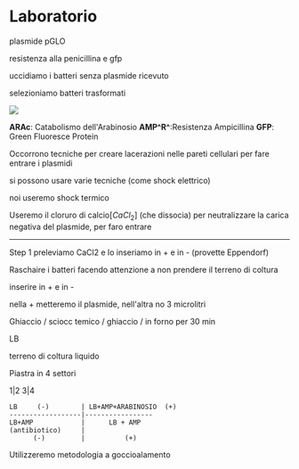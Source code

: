# Laboratorio

plasmide pGLO

resistenza alla penicillina e gfp

uccidiamo i batteri senza plasmide ricevuto

selezioniamo batteri trasformati

![](https://i.imgur.com/jjYCS12.jpg)


**ARAc**: Catabolismo dell'Arabinosio
**AMP^R^**:Resistenza Ampicillina
**GFP**: Green Fluoresce Protein


Occorrono tecniche per creare lacerazioni nelle pareti cellulari per fare entrare i plasmidi

si possono usare varie tecniche (come shock elettrico)

noi useremo shock termico

Useremo il cloruro di calcio[$CaCl_2$] (che dissocia) per neutralizzare la carica negativa del plasmide, per faro entrare

---

Step 1
preleviamo CaCl2 e lo inseriamo in + e in - (provette Eppendorf)

Raschaire i batteri facendo attenzione a non prendere il terreno di coltura 

inserire in + e in -

nella + metteremo il plasmide, nell'altra no
3 microlitri

Ghiaccio / sciocc temico / ghiaccio / in forno per 30 min


LB

terreno di coltura liquido

Piastra in 4 settori

1|2
3|4


	LB     (-)        | LB+AMP+ARABINOSIO  (+)
	------------------|-----------------
	LB+AMP            |      LB + AMP
	(antibiotico)     | 
	      (-)         |          (+)



Utilizzeremo metodologia a goccioalamento
<!--stackedit_data:
eyJoaXN0b3J5IjpbMTg3NDU0Nzc5Miw4MjQ4NzU3OTksOTY5Nj
UxOTcwLC0xMDMzMjc5NDE0XX0=
-->
